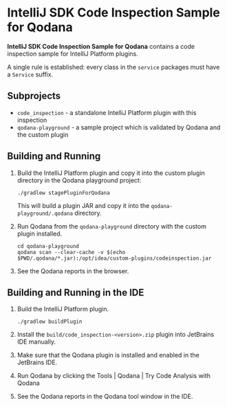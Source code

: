 # IntelliJ SDK Code Inspection Sample for Qodana

**IntelliJ SDK Code Inspection Sample for Qodana** contains a code inspection sample for IntelliJ Platform plugins.

A single rule is established: every class in the `service` packages must have a `Service` suffix.

## Subprojects

- `code_inspection` - a standalone IntelliJ Platform plugin with this inspection
- `qodana-playground` - a sample project which is validated by Qodana and the custom plugin

## Building and Running

1. Build the IntelliJ Platform plugin and copy it into the custom plugin directory in the Qodana playground project:

   ```
   ./gradlew stagePluginForQodana
   ```

   This will build a plugin JAR and copy it into the `qodana-playground/.qodana` directory.

2. Run Qodana from the `qodana-playground` directory with the custom plugin installed.

   ```
   cd qodana-playground
   qodana scan --clear-cache -v $(echo $PWD/.qodana/*.jar):/opt/idea/custom-plugins/codeinspection.jar
   ```

3. See the Qodana reports in the browser.

## Building and Running in the IDE

1. Build the IntelliJ Platform plugin.

   ```
   ./gradlew buildPlugin
   ```

2. Install the `build/code_inspection-<version>.zip` plugin into JetBrains IDE manually.
3. Make sure that the Qodana plugin is installed and enabled in the JetBrains IDE.
4. Run Qodana by clicking the Tools | Qodana | Try Code Analysis with Qodana
5. See the Qodana reports in the Qodana tool window in the IDE.
